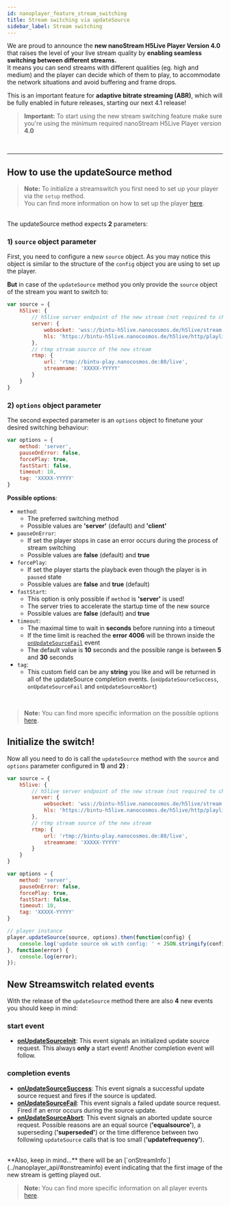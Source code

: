 ```yaml
---
id: nanoplayer_feature_stream_switching
title: Stream switching via updateSource
sidebar_label: Stream switching
---
```



We are proud to announce the <b>new nanoStream H5Live Player Version 4.0 </b> that raises the level of your live stream quality by <b>enabling seamless switching between different streams.</b>
<br>It means you can send streams with different qualities (eg. high and medium) and the player can decide which of them to play, to accommodate the network situations and avoid buffering and frame drops. 

This is an important feature for <b>adaptive bitrate streaming (ABR)</b>, which will be fully enabled in future releases, starting our next 4.1 release!


> **Important:** 
> To start using the new stream switching feature make sure you're using the minimum required nanoStream H5Live Player version **4.0**

<br>
<hr>

## How to use the updateSource method
> **Note:** 
> To initialize a streamswitch you first need to set up your player via the `setup` method. 
> <br>You can find more information on how to set up the player [here](../nanoplayer_api/#nanoplayersetupconfig-code-promise-lt-config-error-gt-code).

<br> The updateSource method expects **2** parameters:
<br>

### 1) `source` object parameter
First, you need to configure a new `source` object. As you may notice this object is similar to the structure of the `config` object you are using to set up the player. 
<br>

**But** in case of the `updateSource` method you only provide the `source` object of the stream you want to switch to:

```javascript
var source = {
    h5live: {
        // h5live server endpoint of the new stream (not required to change)
        server: {
            websocket: 'wss://bintu-h5live.nanocosmos.de/h5live/stream',
            hls: 'https://bintu-h5live.nanocosmos.de/h5live/http/playlist.m3u8'
        },
        // rtmp stream source of the new stream
        rtmp: {
            url: 'rtmp://bintu-play.nanocosmos.de:80/live',
            streamname: 'XXXXX-YYYYY'
        }
    }
}
```
### 2) `options` object parameter
The second expected parameter is an `options` object to finetune your desired switching behaviour:
<br>

```javascript
var options = {
    method: 'server',
    pauseOnError: false,
    forcePlay: true,
    fastStart: false,
    timeout: 10,
    tag: 'XXXXX-YYYYY'
}
```
**Possible options**:

- `method`: 
    - The preferred switching method
    - Possible values are **'server'** (default) and **'client'**
- `pauseOnError`: 
    - If set the player stops in case an error occurs during the process of stream switching
    - Possible values are **false** (default) and **true**
- `forcePlay`: 
    - If set the player starts the playback even though the player is in `paused` state
    - Possible values are **false** and **true** (default) 
- `fastStart`: 
    - This option is only possible if `method` is **'server'** is used!
    - The server tries to accelerate the startup time of the new source 
    - Possible values are **false** (default) and **true**
- `timeout`: 
    - The maximal time to wait in **seconds** before running into a timeout
    - If the time limit is reached the **error 4006** will be thrown inside the [`onUpdateSourceFail`](../nanoplayer_api/#onupdatesourcefail) event
    - The default value is **10** seconds and the possible range is between **5** and **30** seconds
- `tag`: 
    - This custom field can be any **string** you like and will be returned in all of the updateSource completion events. (`onUpdateSourceSuccess`, `onUpdateSourceFail` and `onUpdateSourceAbort`)

<br>

> **Note:** 
> You can find more specific information on the possible options [here](../nanoplayer_api/#nanoplayerupdatesourcesource-options-code-promise-lt-config-error-gt-code).


## Initialize the switch!
Now all you need to do is call the `updateSource` method with the `source` and `options` parameter configured in **1)** and **2)** :

```javascript
var source = {
    h5live: {
        // h5live server endpoint of the new stream (not required to change)
        server: {
            websocket: 'wss://bintu-h5live.nanocosmos.de/h5live/stream',
            hls: 'https://bintu-h5live.nanocosmos.de/h5live/http/playlist.m3u8'
        },
        // rtmp stream source of the new stream
        rtmp: {
            url: 'rtmp://bintu-play.nanocosmos.de:80/live',
            streamname: 'XXXXX-YYYYY'
        }
    }
}

var options = {
    method: 'server',
    pauseOnError: false,
    forcePlay: true,
    fastStart: false,
    timeout: 10,
    tag: 'XXXXX-YYYYY'
}

// player instance
player.updateSource(source, options).then(function(config) {
    console.log('update source ok with config: ' + JSON.stringify(config));
}, function(error) {
    console.log(error);
});
```



## New Streamswitch related events

With the release of the `updateSource` method there are also **4** new events you should keep in mind:

### start event

- **[onUpdateSourceInit](../nanoplayer_api/#onupdatesourceinit)**: This event signals an initialized update source request. This always **only** a start event! Another completion event will follow.

### completion events

- **[onUpdateSourceSuccess](../nanoplayer_api/#onupdatesourcesuccess)**: This event signals a successful update source request and fires if the source is updated. 
- **[onUpdateSourceFail](../nanoplayer_api/#onupdatesourcefail)**: This event signals a failed update source request. Fired if an error occurs during the source update.
- **[onUpdateSourceAbort](../nanoplayer_api/#onupdatesourceabort)**: This event signals an aborted update source request. Possible reasons are an equal source (**'equalsource'**), a superseding (**'superseded'**) or the time difference between two following `updateSource` calls that is too small  (**'updatefrequency'**). 

<br>
**Also, keep in mind...** there will be an [`onStreamInfo`](../nanoplayer_api/#onstreaminfo) event indicating that the first image of the new stream is getting played out.

> **Note:** 
> You can find more specific information on all player events [here](../nanoplayer_api/#nanoplayerupdatesourcesource-options-code-promise-lt-config-error-gt-code).



